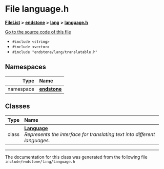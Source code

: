 

# File language.h



[**FileList**](files.md) **>** [**endstone**](dir_6cf277b678674f97c7a2b6b3b2447b33.md) **>** [**lang**](dir_cd2600a5c389b96acc106cf97f774d1c.md) **>** [**language.h**](language_8h.md)

[Go to the source code of this file](language_8h_source.md)



* `#include <string>`
* `#include <vector>`
* `#include "endstone/lang/translatable.h"`













## Namespaces

| Type | Name |
| ---: | :--- |
| namespace | [**endstone**](namespaceendstone.md) <br> |


## Classes

| Type | Name |
| ---: | :--- |
| class | [**Language**](classendstone_1_1Language.md) <br>_Represents the interface for translating text into different languages._  |



















































------------------------------
The documentation for this class was generated from the following file `include/endstone/lang/language.h`

